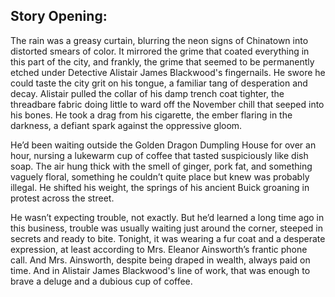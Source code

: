 ## Story Opening:

The rain was a greasy curtain, blurring the neon signs of Chinatown into distorted smears of color. It mirrored the grime that coated everything in this part of the city, and frankly, the grime that seemed to be permanently etched under Detective Alistair James Blackwood's fingernails. He swore he could taste the city grit on his tongue, a familiar tang of desperation and decay. Alistair pulled the collar of his damp trench coat tighter, the threadbare fabric doing little to ward off the November chill that seeped into his bones. He took a drag from his cigarette, the ember flaring in the darkness, a defiant spark against the oppressive gloom.

He’d been waiting outside the Golden Dragon Dumpling House for over an hour, nursing a lukewarm cup of coffee that tasted suspiciously like dish soap. The air hung thick with the smell of ginger, pork fat, and something vaguely floral, something he couldn’t quite place but knew was probably illegal. He shifted his weight, the springs of his ancient Buick groaning in protest across the street.

He wasn’t expecting trouble, not exactly. But he’d learned a long time ago in this business, trouble was usually waiting just around the corner, steeped in secrets and ready to bite. Tonight, it was wearing a fur coat and a desperate expression, at least according to Mrs. Eleanor Ainsworth’s frantic phone call. And Mrs. Ainsworth, despite being draped in wealth, always paid on time. And in Alistair James Blackwood's line of work, that was enough to brave a deluge and a dubious cup of coffee.
